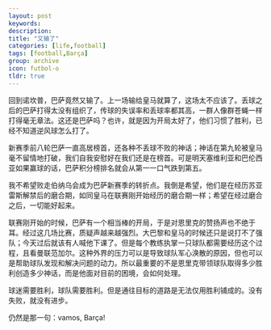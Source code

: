 ```yaml
---
layout: post
keywords: 
description: 
title: "又输了"
categories: [life,football]
tags: [football,Barça]
group: archive
icon: futbol-o
tldr: true
---
```


回到诺坎普，巴萨竟然又输了。上一场输给皇马就算了，这场太不应该了。丢球之后的巴萨打得太没有组织了，传球的失误率和丢球率都其高，一群人像群苍蝇一样打得毫无章法。这还是巴萨吗？也许，就是因为开局太好了，他们习惯了胜利，已经不知道逆风球怎么打了。 

新赛季前八轮巴萨一直高居榜首，还各种不丢球不败的神话；神话在第九轮被皇马毫不留情地打破，我们自我安慰好在我们还是在榜首。可是明天塞维利亚和巴伦西亚如果赢球的话，巴萨积分榜排名就会从第一一口气跌到第五。 

我不希望败走伯纳乌会成为巴萨新赛季的转折点。我倒是希望，他们是在经历苏亚雷斯解禁后的磨合期，如同皇马在联赛刚开始经历的磨合期一样；希望在经过磨合之后，一切能好起来。 

联赛刚开始的时候，巴萨有一个相当棒的开局，于是对恩里克的赞扬声也不绝于耳。经过这几场比赛，质疑声越来越强烈。大巴黎和皇马的时候还只是说打不了强队；今天过后就该有人喊他下课了。但是每个教练执掌一只球队都需要经历这个过程，且看曼联范加尔。这种外界的压力可以是导致球队军心涣散的原因，但也可以是帮助球队发现和解决问题的动力。所以最重要的不是恩里克带领球队取得多少胜利创造多少神话，而是他面对目前的困境，会如何处理。 

球迷需要胜利，球队需要胜利。但是通往目标的道路是无法仅用胜利铺成的。没有失败，就没有进步。 

仍然是那一句：vamos, Barça!
